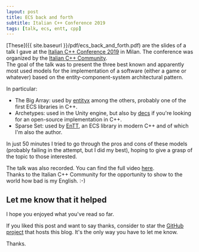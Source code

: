 ```yaml
---
layout: post
title: ECS back and forth
subtitle: Italian C++ Conference 2019
tags: [talk, ecs, entt, cpp]
---
```


[These]({{ site.baseurl }}/pdf/ecs_back_and_forth.pdf) are the slides of a talk
I gave at the
[Italian C++ Conference 2019](https://italiancpp.org/itcppcon19) in Milan. The
conference was organized by the
[Italian C++ Community](https://www.italiancpp.org/).<br/>
The goal of the talk was to present the three best known and apparently most
used models for the implementation of a software (either a game or whatever)
based on the entity-component-system architectural pattern.

In particular:

* The Big Array: used by [entityx](https://github.com/alecthomas/entityx) among
  the others, probably one of the first ECS libraries in C++.
* Archetypes: used in the Unity engine, but also by
  [decs](https://github.com/vblanco20-1/decs) if you're looking for an
  open-source implementation in C++.
* Sparse Set: used by [EnTT](https://github.com/skypjack/entt), an ECS library
  in modern C++ and of which I'm also the author.

In just 50 minutes I tried to go through the pros and cons of these models
(probably failing in the attempt, but I did my best), hoping to give a grasp of
the topic to those interested.

The talk was also recorded. You can find the full video
[here](https://skypjack.github.io/2019-06-17-ecs-baf-it-cpp-conf-2019/).<br/>
Thanks to the Italian C++ Community for the opportunity to show to the world how
bad is my English. :-)

## Let me know that it helped

I hope you enjoyed what you've read so far.

If you liked this post and want to say thanks, consider to star the
[GitHub project](https://github.com/skypjack/skypjack.github.io) that hosts this
blog. It's the only way you have to let me know.

Thanks.
